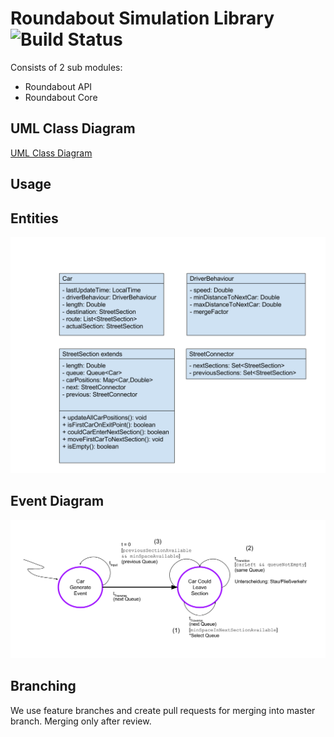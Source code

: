 # Roundabout Simulation Library ![Build Status](https://travis-ci.org/sereGkaluv/Roundabout-Simulation-Library.svg?branch=master)

Consists of 2 sub modules:
- Roundabout API
- Roundabout Core

## UML Class Diagram
[UML Class Diagram](UMLClassDiagram.md)

## Usage

## Entities
![Entities](images/Entities.svg)

## Event Diagram
![Event Diagram](images/EventDiagram.svg)

## Branching
We use feature branches and create pull requests for merging into master branch. Merging only after review.
